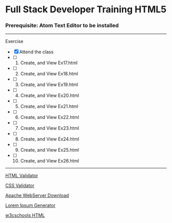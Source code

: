 # Full Stack Developer Training HTML5 


### **Prerequisite:** Atom Text Editor to be installed 

 ---
 
 Exercise
 - [x] Attend the class
 - [ ] 1) Create, and View Ex17.html
 - [ ] 2) Create, and View Ex18.html
 - [ ] 3) Create, and View Ex19.html
 - [ ] 4) Create, and View Ex20.html
 - [ ] 5) Create, and View Ex21.html
 - [ ] 6) Create, and View Ex22.html 
 - [ ] 7) Create, and View Ex23.html
 - [ ] 8) Create, and View Ex24.html
 - [ ] 9) Create, and View Ex25.html
 - [ ] 10) Create, and View Ex26.html

 ---
 
 [HTML Validator](https://validator.w3.org/)

 [CSS Validator](https://jigsaw.w3.org/css-validator/ )

 [Apache WebServer Download](https://directory.apache.org/studio/downloads.html)

 [Lorem Ipsum Generator](https://loremipsum.io/)

 [w3cschools HTML](https://www.w3schools.com/html/default.asp)